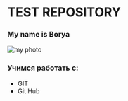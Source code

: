 # TEST REPOSITORY

### My name is Borya
 ![my photo](https://www.flaticon.com/ru/free-icon/avatar_168724?related_id=168724&origin=pack)

### Учимся работать с:
* GIT
* Git Hub
